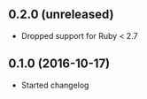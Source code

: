 ## 0.2.0 (unreleased)

- Dropped support for Ruby < 2.7

## 0.1.0 (2016-10-17)

- Started changelog
